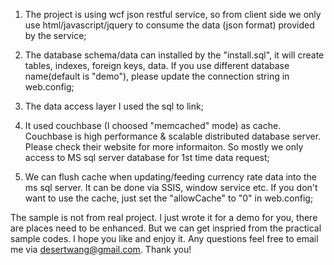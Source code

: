 1. The project is using wcf json restful service, so from client side we only use html/javascript/jquery to consume the data (json format) provided by the service;</p>

2. The database schema/data can installed by the "install.sql", it will create tables, indexes, foreign keys, data. If you use different database name(default is "demo"), please update the connection string in web.config;

3. The data access layer I used the sql to link;

4. It used couchbase (I choosed "memcached" mode) as cache. Couchbase is high performance & scalable distributed database server. Please check their website for more informaiton. So mostly we only access to MS sql server database for 1st time data request;

5. We can flush cache when updating/feeding currency rate data into the ms sql server. It can be done via SSIS, window service etc. If you don't want to use the cache, just set the "allowCache" to "0" in web.config;

The sample is not from real project. I just wrote it for a demo for you, there are places need to be enhanced. But we can get inspried from the practical sample codes. I hope you like and enjoy it. Any questions feel free to email me via desertwang@gmail.com. Thank you!
